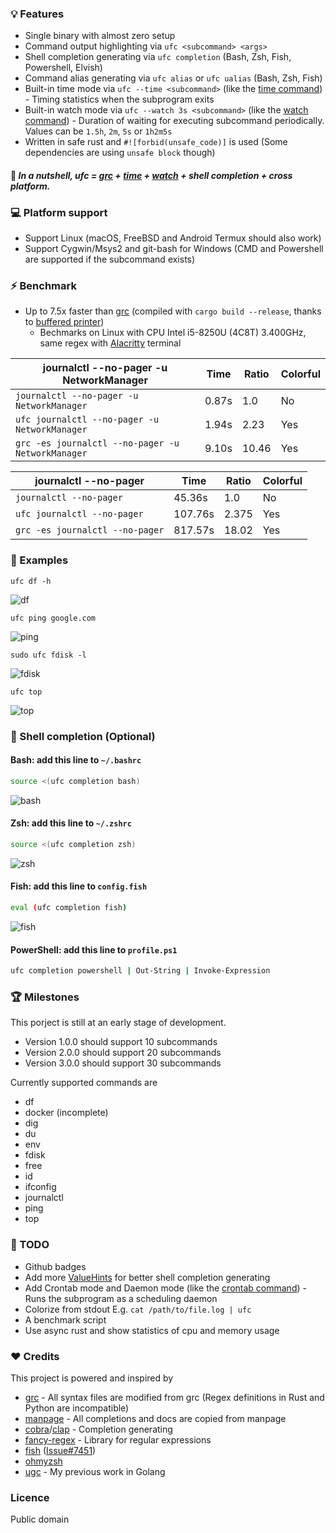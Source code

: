 ### 💡 Features

* Single binary with almost zero setup
* Command output highlighting via `ufc <subcommand> <args>`
* Shell completion generating via `ufc completion` (Bash, Zsh, Fish, Powershell, Elvish)
* Command alias generating via `ufc alias` or `ufc ualias` (Bash, Zsh, Fish)
* Built-in time mode via `ufc --time <subcommand>` (like the [time command](https://en.wikipedia.org/wiki/Time_(Unix))) - Timing statistics when the subprogram exits
* Built-in watch mode via `ufc --watch 3s <subcommand>` (like the [watch command](https://en.wikipedia.org/wiki/Watch_(command))) - Duration of waiting for executing subcommand periodically. Values can be `1.5h`, `2m`, `5s` or `1h2m5s`
* Written in safe rust and `#![forbid(unsafe_code)]` is used (Some dependencies are using `unsafe block` though)

#### 🤔 *In a nutshell, ufc = [grc](https://github.com/garabik/grc) + [time](https://en.wikipedia.org/wiki/Time_(Unix)) + [watch](https://en.wikipedia.org/wiki/Watch_(command)) + shell completion + cross platform.*

### 💻 Platform support

* Support Linux (macOS, FreeBSD and Android Termux should also work)
* Support Cygwin/Msys2 and git-bash for Windows (CMD and Powershell are supported if the subcommand exists)

### ⚡️ Benchmark

* Up to 7.5x faster than [grc](https://github.com/garabik/grc) (compiled with `cargo build --release`, thanks to [buffered printer](https://github.com/BurntSushi/termcolor))
  * Bechmarks on Linux with CPU Intel i5-8250U (4C8T) 3.400GHz, same regex with [Alacritty](https://github.com/alacritty/alacritty) terminal

| journalctl --no-pager -u NetworkManager           | Time  | Ratio | Colorful |
| ------------------------------------------------- | ----- | ----- | -------- |
| `journalctl --no-pager -u NetworkManager`         | 0.87s | 1.0   | No       |
| `ufc journalctl --no-pager -u NetworkManager`     | 1.94s | 2.23  | Yes      |
| `grc -es journalctl --no-pager -u NetworkManager` | 9.10s | 10.46 | Yes      |

| journalctl --no-pager           | Time    | Ratio | Colorful |
| ------------------------------- | ------- | ----- | -------- |
| `journalctl --no-pager`         | 45.36s  | 1.0   | No       |
| `ufc journalctl --no-pager`     | 107.76s | 2.375 | Yes      |
| `grc -es journalctl --no-pager` | 817.57s | 18.02 | Yes      |

### 📖 Examples

`ufc df -h`

![df](https://i.imgur.com/nd76Tu0.png)

`ufc ping google.com`

![ping](https://i.imgur.com/FGeIjGG.png)

`sudo ufc fdisk -l`

![fdisk](https://i.imgur.com/JAtfwxb.png)

`ufc top`

![top](https://i.imgur.com/MKjZyQR.png)

### 🍒 Shell completion (Optional)

#### Bash: add this line to `~/.bashrc`

```sh
source <(ufc completion bash)
```

![bash](https://i.imgur.com/Uxzslae.png)

#### Zsh: add this line to `~/.zshrc`

```sh
source <(ufc completion zsh)
```

![zsh](https://i.imgur.com/BknF2At.png)

#### Fish: add this line to `config.fish`

```sh
eval (ufc completion fish)
```

![fish](https://i.imgur.com/1jUj0uH.png)

#### PowerShell: add this line to `profile.ps1`

```sh
ufc completion powershell | Out-String | Invoke-Expression
```

### 🏆 Milestones

This porject is still at an early stage of development.

* Version 1.0.0 should support 10 subcommands
* Version 2.0.0 should support 20 subcommands
* Version 3.0.0 should support 30 subcommands

Currently supported commands are

* df
* docker (incomplete)
* dig
* du
* env
* fdisk
* free
* id
* ifconfig
* journalctl
* ping
* top

### 📔 TODO

* Github badges
* Add more [ValueHints](https://docs.rs/clap/3.0.0-beta.2/clap/enum.ValueHint.html) for better shell completion generating
* Add Crontab mode and Daemon mode (like the [crontab command](https://en.wikipedia.org/wiki/Cron)) - Runs the subprogram as a scheduling daemon
* Colorize from stdout E.g. `cat /path/to/file.log | ufc`
* A benchmark script
* Use async rust and show statistics of cpu and memory usage

### ❤️ Credits

This project is powered and inspired by

* [grc](https://github.com/garabik/grc) - All syntax files are modified from grc (Regex definitions in Rust and Python are incompatible)
* [manpage](https://en.wikipedia.org/wiki/Man_page) - All completions and docs are copied from manpage
* [cobra](https://github.com/spf13/cobra)/[clap](https://github.com/clap-rs/clap) - Completion generating
* [fancy-regex](https://github.com/fancy-regex/fancy-regex) - Library for regular expressions
* [fish](https://github.com/fish-shell/fish-shell) ([Issue#7451](https://github.com/fish-shell/fish-shell/issues/7451))
* [ohmyzsh](https://github.com/ohmyzsh/ohmyzsh)
* [ugc](https://github.com/joeky888/ugc) - My previous work in Golang

### Licence

Public domain